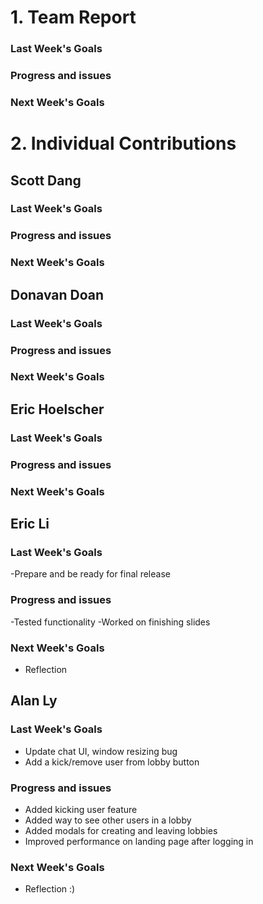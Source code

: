 # 1. Team Report
<status update for TA here>

<agenda for team meeting here>

### Last Week's Goals

### Progress and issues

### Next Week's Goals

# 2. Individual Contributions
## Scott Dang
### Last Week's Goals

### Progress and issues

### Next Week's Goals

## Donavan Doan
### Last Week's Goals

### Progress and issues

### Next Week's Goals

## Eric Hoelscher
### Last Week's Goals

### Progress and issues

### Next Week's Goals

## Eric Li
### Last Week's Goals
-Prepare and be ready for final release
### Progress and issues
-Tested functionality
-Worked on finishing slides
### Next Week's Goals
- Reflection
## Alan Ly
### Last Week's Goals
- Update chat UI, window resizing bug
- Add a kick/remove user from lobby button

### Progress and issues
- Added kicking user feature
- Added way to see other users in a lobby
- Added modals for creating and leaving lobbies
- Improved performance on landing page after logging in

### Next Week's Goals
- Reflection :)
